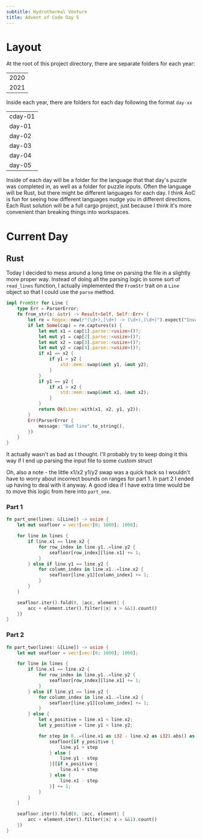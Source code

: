 ```yaml
---
subtitle: Hydrothermal Venture
title: Advent of Code Day 5
---
```


# Layout

At the root of this project directory, there are separate folders for
each year:

|      |
|------|
| 2020 |
| 2021 |

Inside each year, there are folders for each day following the format
`day-xx`

|         |
|---------|
| cday-01 |
| day-01  |
| day-02  |
| day-03  |
| day-04  |
| day-05  |

Inside of each day will be a folder for the language that that day's
puzzle was completed in, as well as a folder for puzzle inputs. Often
the language will be Rust, but there might be different languages for
each day. I think AoC is fun for seeing how different languages nudge
you in different directions. Each Rust solution will be a full cargo
project, just because I think it's more convenient than breaking things
into workspaces.

# Current Day

## Rust

Today I decided to mess around a long time on parsing the file in a
slightly more proper way. Instead of doing all the parsing logic in some
sort of `read_lines` function, I actually implemented the `FromStr`
trait on a `Line` object so that I could use the `parse` method.

``` rust
impl FromStr for Line {
    type Err = ParserError;
    fn from_str(s: &str) -> Result<Self, Self::Err> {
        let re = Regex::new(r"(\d+),(\d+) -> (\d+),(\d+)").expect("Invalid regex");
        if let Some(cap) = re.captures(s) {
            let mut x1 = cap[1].parse::<usize>()?;
            let mut y1 = cap[2].parse::<usize>()?;
            let mut x2 = cap[3].parse::<usize>()?;
            let mut y2 = cap[4].parse::<usize>()?;
            if x1 == x2 {
                if y1 > y2 {
                    std::mem::swap(&mut y1, &mut y2);
                }
            }
            if y1 == y2 {
                if x1 > x2 {
                    std::mem::swap(&mut x1, &mut x2);
                }
            }
            return Ok(Line::with(x1, x2, y1, y2));
        }
        Err(ParserError {
            message: "Bad line".to_string(),
        })
    }
}
```

It actually wasn't as bad as I thought. I'll probably try to keep doing
it this way if I end up parsing the input file to some custom struct

Oh, also a note - the little x1/x2 y1/y2 swap was a quick hack so I
wouldn't have to worry about incorrect bounds on ranges for part 1. In
part 2 I ended up having to deal with it anyway. A good idea if I have
extra time would be to move this logic from here into `part_one`.

### Part 1

``` rust
fn part_one(lines: &[Line]) -> usize {
    let mut seafloor = vec![vec![0; 1000]; 1000];

    for line in lines {
        if line.x1 == line.x2 {
            for row_index in line.y1..=line.y2 {
                seafloor[row_index][line.x1] += 1;
            }
        } else if line.y1 == line.y2 {
            for column_index in line.x1..=line.x2 {
                seafloor[line.y1][column_index] += 1;
            }
        }
    }

    seafloor.iter().fold(0, |acc, element| {
        acc + element.iter().filter(|x| x > &&1).count()
    })
}
```

### Part 2

``` rust
fn part_two(lines: &[Line]) -> usize {
    let mut seafloor = vec![vec![0; 1000]; 1000];

    for line in lines {
        if line.x1 == line.x2 {
            for row_index in line.y1..=line.y2 {
                seafloor[row_index][line.x1] += 1;
            }
        } else if line.y1 == line.y2 {
            for column_index in line.x1..=line.x2 {
                seafloor[line.y1][column_index] += 1;
            }
        } else {
            let x_positive = line.x1 < line.x2;
            let y_positive = line.y1 < line.y2;

            for step in 0..=(line.x1 as i32 - line.x2 as i32).abs() as usize {
                seafloor[if y_positive {
                    line.y1 + step
                } else {
                    line.y1 - step
                }][if x_positive {
                    line.x1 + step
                } else {
                    line.x1 - step
                }] += 1;
            }
        }
    }

    seafloor.iter().fold(0, |acc, element| {
        acc + element.iter().filter(|x| x > &&1).count()
    })
}
```
